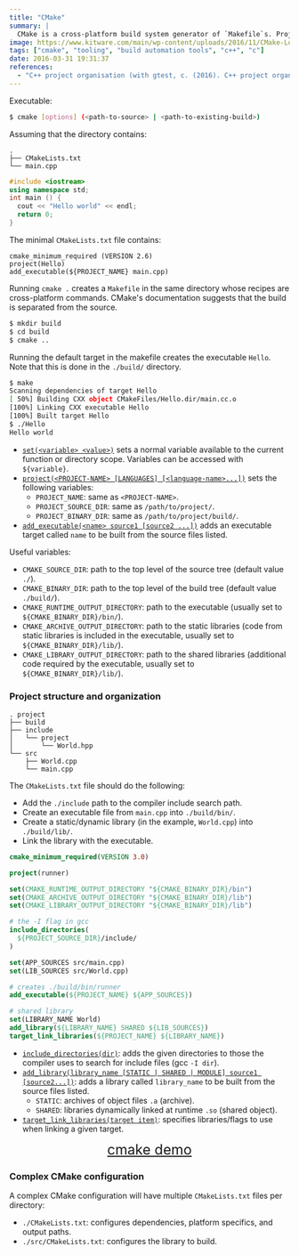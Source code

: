 ```yaml
---
title: "CMake"
summary: |
  CMake is a cross-platform build system generator of `Makefile`s. Projects specify their build process with platform-independent CMake listfiles included in each directory of a source tree with the name `CMakeLists.txt`. This article explains how to use CMake to build projects.
image: https://www.kitware.com/main/wp-content/uploads/2016/11/CMake-Logo-and-Text-e1540917038464.png
tags: ["cmake", "tooling", "build automation tools", "c++", "c"]
date: 2016-03-31 19:31:37
references:
  - "C++ project organisation (with gtest, c. (2016). C++ project organisation (with gtest, cmake and doxygen). [online] Stackoverflow.com. Available at: http://stackoverflow.com/a/13522826/3341726 [Accessed 5 Apr. 2016]."
---
```


Executable:

```sh
$ cmake [options] (<path-to-source> | <path-to-existing-build>)
```

Assuming that the directory contains:

```plain
.
├── CMakeLists.txt
└── main.cpp
```

```cpp
#include <iostream>
using namespace std;
int main () {
  cout << "Hello world" << endl;
  return 0;
}
```

The minimal `CMakeLists.txt` file contains:

```plain
cmake_minimum_required (VERSION 2.6)
project(Hello)
add_executable(${PROJECT_NAME} main.cpp)
```

Running `cmake .` creates a `Makefile` in the same directory whose recipes are cross-platform commands. CMake's documentation suggests that the build is separated from the source.

```sh
$ mkdir build
$ cd build
$ cmake ..
```

Running the default target in the makefile creates the executable `Hello`. Note that this is done in the `./build/` directory.

```sh
$ make
Scanning dependencies of target Hello
[ 50%] Building CXX object CMakeFiles/Hello.dir/main.cc.o
[100%] Linking CXX executable Hello
[100%] Built target Hello
$ ./Hello
Hello world
```

- [`set(<variable> <value>)`](https://cmake.org/cmake/help/latest/command/set.html) sets a normal variable available to the current function or directory scope. Variables can be accessed with `${variable}`.
- [`project(<PROJECT-NAME> [LANGUAGES] [<language-name>...])`](https://cmake.org/cmake/help/latest/command/project.html) sets the following variables:
  - `PROJECT_NAME`: same as `<PROJECT-NAME>`.
  - `PROJECT_SOURCE_DIR`: same as `/path/to/project/`.
  - `PROJECT_BINARY_DIR`: same as `/path/to/project/build/`.
- [`add_executable(<name> source1 [source2 ...])`](https://cmake.org/cmake/help/latest/command/add_executable.html) adds an executable target called `name` to be built from the source files listed.

Useful variables:

- `CMAKE_SOURCE_DIR`: path to the top level of the source tree (default value `./`).
- `CMAKE_BINARY_DIR`: path to the top level of the build tree (default value `./build/`).
- `CMAKE_RUNTIME_OUTPUT_DIRECTORY`: path to the executable (usually set to `${CMAKE_BINARY_DIR}/bin/`).
- `CMAKE_ARCHIVE_OUTPUT_DIRECTORY`: path to the static libraries (code from static libraries is included in the executable, usually set to `${CMAKE_BINARY_DIR}/lib/`).
- `CMAKE_LIBRARY_OUTPUT_DIRECTORY`: path to the shared libraries (additional code required by the executable, usually set to `${CMAKE_BINARY_DIR}/lib/`).

### Project structure and organization

```plain
. project
├── build
├── include
│   └── project
│       └── World.hpp
└── src
    ├── World.cpp
    └── main.cpp
```

The `CMakeLists.txt` file should do the following:

- Add the `./include` path to the compiler include search path.
- Create an executable file from `main.cpp` into `./build/bin/`.
- Create a static/dynamic library (in the example, `World.cpp`) into `./build/lib/`.
- Link the library with the executable.

```cmake
cmake_minimum_required(VERSION 3.0)

project(runner)

set(CMAKE_RUNTIME_OUTPUT_DIRECTORY "${CMAKE_BINARY_DIR}/bin")
set(CMAKE_ARCHIVE_OUTPUT_DIRECTORY "${CMAKE_BINARY_DIR}/lib")
set(CMAKE_LIBRARY_OUTPUT_DIRECTORY "${CMAKE_BINARY_DIR}/lib")

# the -I flag in gcc
include_directories(
  ${PROJECT_SOURCE_DIR}/include/
)

set(APP_SOURCES src/main.cpp)
set(LIB_SOURCES src/World.cpp)

# creates ./build/bin/runner
add_executable(${PROJECT_NAME} ${APP_SOURCES})

# shared library
set(LIBRARY_NAME World)
add_library(${LIBRARY_NAME} SHARED ${LIB_SOURCES})
target_link_libraries(${PROJECT_NAME} ${LIBRARY_NAME})
```

- [`include_directories(dir)`](https://cmake.org/cmake/help/latest/command/include_directories.html): adds the given directories to those the compiler uses to search for include files (gcc `-I dir`).
- [`add_library(library_name [STATIC | SHARED | MODULE] source1 [source2...])`](https://cmake.org/cmake/help/latest/command/add_library.html): adds a library called `library_name` to be built from the source files listed.
    - `STATIC`: archives of object files `.a` (archive).
    - `SHARED`: libraries dynamically linked at runtime `.so` (shared object).
- [`target_link_libraries(target item)`](https://cmake.org/cmake/help/latest/command/target_link_libraries.html): specifies libraries/flags to use when linking a given target.

<div style="font-size: 25px; text-align:center">
<a href="https://github.com/maurizzzio/cmake-starter">cmake demo</a>
</div>

### Complex CMake configuration

A complex CMake configuration will have multiple `CMakeLists.txt` files per directory:

- `./CMakeLists.txt`: configures dependencies, platform specifics, and output paths.
- `./src/CMakeLists.txt`: configures the library to build.


